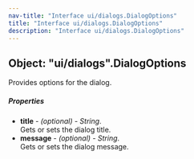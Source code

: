 ```yaml
---
nav-title: "Interface ui/dialogs.DialogOptions"
title: "Interface ui/dialogs.DialogOptions"
description: "Interface ui/dialogs.DialogOptions"
---
```

## Object: "ui/dialogs".DialogOptions  
Provides options for the dialog.

##### Properties
 - **title** - _(optional)_ - _String_.    
  Gets or sets the dialog title.
 - **message** - _(optional)_ - _String_.    
  Gets or sets the dialog message.